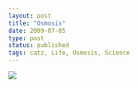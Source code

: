 ```yaml
---
layout: post
title: "Osmosis"
date: 2009-07-05
type: post
status: published
tags: catz, Life, Osmosis, Science
---
```



[![](http://imgur.com/kJruQ.jpg)](http://en.wikipedia.org/wiki/Osmosis)
